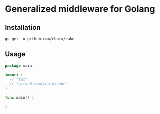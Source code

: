 # Generalized middleware for Golang

## Installation

```
go get -u github.com/choix/cake
```

## Usage

```go
package main

import (
  // "fmt"
  // "github.com/choix/cake"
)

func main() {
  
}
```
